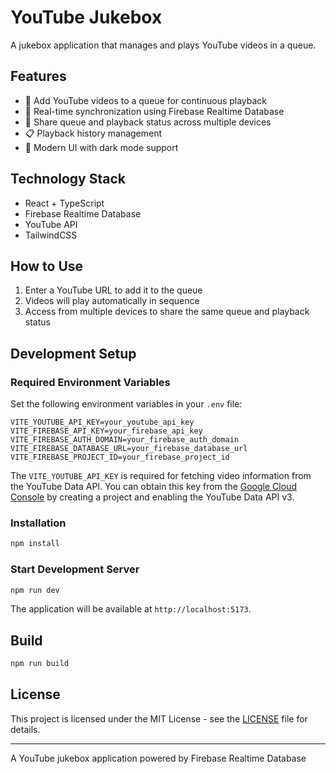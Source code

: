 # YouTube Jukebox

A jukebox application that manages and plays YouTube videos in a queue.

## Features

- 🎵 Add YouTube videos to a queue for continuous playback
- 🔄 Real-time synchronization using Firebase Realtime Database
- 📱 Share queue and playback status across multiple devices
- 📋 Playback history management
- 🎨 Modern UI with dark mode support

## Technology Stack

- React + TypeScript
- Firebase Realtime Database
- YouTube API
- TailwindCSS

## How to Use

1. Enter a YouTube URL to add it to the queue
2. Videos will play automatically in sequence
3. Access from multiple devices to share the same queue and playback status

## Development Setup

### Required Environment Variables

Set the following environment variables in your `.env` file:

```
VITE_YOUTUBE_API_KEY=your_youtube_api_key
VITE_FIREBASE_API_KEY=your_firebase_api_key
VITE_FIREBASE_AUTH_DOMAIN=your_firebase_auth_domain
VITE_FIREBASE_DATABASE_URL=your_firebase_database_url
VITE_FIREBASE_PROJECT_ID=your_firebase_project_id
```

The `VITE_YOUTUBE_API_KEY` is required for fetching video information from the YouTube Data API. You can obtain this key from the [Google Cloud Console](https://console.cloud.google.com/) by creating a project and enabling the YouTube Data API v3.

### Installation

```bash
npm install
```

### Start Development Server

```bash
npm run dev
```

The application will be available at `http://localhost:5173`.

## Build

```bash
npm run build
```

## License

This project is licensed under the MIT License - see the [LICENSE](LICENSE) file for details.

---

A YouTube jukebox application powered by Firebase Realtime Database
